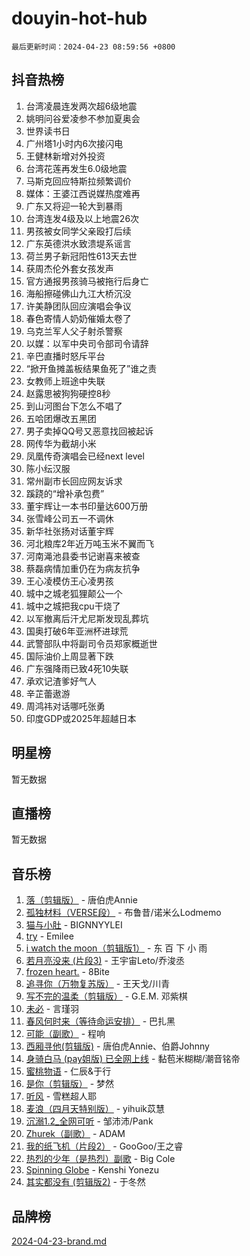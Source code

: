 # douyin-hot-hub

`最后更新时间：2024-04-23 08:59:56 +0800`

## 抖音热榜

1. 台湾凌晨连发两次超6级地震
1. 姚明问谷爱凌参不参加夏奥会
1. 世界读书日
1. 广州塔1小时内6次接闪电
1. 王健林新增对外投资
1. 台湾花莲再发生6.0级地震
1. 马斯克回应特斯拉频繁调价
1. 媒体：王婆江西说媒热度难再
1. 广东又将迎一轮大到暴雨
1. 台湾连发4级及以上地震26次
1. 男孩被女同学父亲殴打后续
1. 广东英德洪水致溃堤系谣言
1. 荷兰男子新冠阳性613天去世
1. 获周杰伦外套女孩发声
1. 官方通报男孩骑马被拖行后身亡
1. 海船擦碰佛山九江大桥沉没
1. 许美静团队回应演唱会争议
1. 春色寄情人奶奶催婚太卷了
1. 乌克兰军人父子射杀警察
1. 以媒：以军中央司令部司令请辞
1. 辛巴直播时怒斥平台
1. “掀开鱼摊盖板结果鱼死了”谁之责
1. 女教师上班途中失联
1. 赵露思被狗狗硬控8秒
1. 到山河图台下怎么不唱了
1. 五哈团爆改五黑团
1. 男子卖掉QQ号又恶意找回被起诉
1. 网传华为截胡小米
1. 凤凰传奇演唱会已经next level
1. 陈小纭汉服
1. 常州副市长回应网友诉求
1. 蹊跷的“增补承包费”
1. 董宇辉让一本书印量达600万册
1. 张雪峰公司五一不调休
1. 新华社张扬对话董宇辉
1. 河北粮库2年近万吨玉米不翼而飞
1. 河南渑池县委书记谢喜来被查
1. 蔡磊病情加重仍在为病友抗争
1. 王心凌模仿王心凌男孩
1. 城中之城老狐狸颠公一个
1. 城中之城把我cpu干烧了
1. 以军撤离后汗尤尼斯发现乱葬坑
1. 国奥打破6年亚洲杯进球荒
1. 武警部队中将副司令员郑家概逝世
1. 国际油价上周显著下跌
1. 广东强降雨已致4死10失联
1. 承欢记渣爹好气人
1. 辛芷蕾遨游
1. 周鸿祎对话哪吒张勇
1. 印度GDP或2025年超越日本

## 明星榜

暂无数据

## 直播榜

暂无数据

## 音乐榜

1. [落（剪辑版）](https://sf5-hl-cdn-tos.douyinstatic.com/obj/tos-cn-ve-2774/o0h6HvN1BBbli9LtU3i5fQIleBQMF5Cg4TZmmC) - 唐伯虎Annie
1. [孤独材料（VERSE段）](https://sf27-cdn-tos.douyinstatic.com/obj/tos-cn-ve-2774/ocX7glDNHYlwFeYrGQfBZoThtvPWy8tCCEBGKQ) - 布鲁昔/诺米么Lodmemo
1. [猫与小肚](https://sf3-cdn-tos.douyinstatic.com/obj/tos-cn-ve-2774/osZeoClMECgK8DYl6VebABgbchEtPYQjZEnRtd) - BIGNNYYLEI
1. [try](https://sf5-hl-cdn-tos.douyinstatic.com/obj/tos-cn-ve-2774/oMCYLreazYIFEgVb1vQdrJnJTbe8DDfiCA6gKw) - Emilee
1. [i watch the moon（剪辑版1）](https://sf5-hl-cdn-tos.douyinstatic.com/obj/tos-cn-ve-2774/o0I9mSChzHZANMJIEBfkCQzzg6N5WAcVtqft9P) - 东 百 下 小 雨
1. [若月亮没来 (片段3)](https://sf3-cdn-tos.douyinstatic.com/obj/tos-cn-ve-2774/okfyEUsGW1B1ovJi5JiN9IjvAT2lMwA054GoEB) - 王宇宙Leto/乔浚丞
1. [frozen heart.](https://sf5-hl-cdn-tos.douyinstatic.com/obj/tos-cn-ve-2774/oIIWJfyjIACZA9zQMtnJ6hQQhFC4vhCupoRBsO) - 8Bite
1. [追寻你（万物复苏版）](https://sf3-cdn-tos.douyinstatic.com/obj/tos-cn-ve-2774/oYeAZJsbjIDit9APmBg8u6uDUQnHmoCf3gbo74) - 王天戈/川青
1. [写不完的温柔（剪辑版）](https://sf5-hl-cdn-tos.douyinstatic.com/obj/tos-cn-ve-2774/oYBzzZQJ233GfwkemJJffAIWgeIYrjZfWhHTcG) - G.E.M. 邓紫棋
1. [未必](https://sf5-hl-cdn-tos.douyinstatic.com/obj/tos-cn-ve-2774/ogntQMFnKQDZUgTCYuJgfLEtleYZZFxBQqhhFB) - 言瑾羽
1. [春风何时来（等待命运安排）](https://sf5-hl-cdn-tos.douyinstatic.com/obj/tos-cn-ve-2774/oICBNbD3gelMfB4WgiD1KI2jQtXZE2FgHLwtsl) - 巴扎黑
1. [可能（副歌）](https://sf3-cdn-tos.douyinstatic.com/obj/tos-cn-ve-2774/cde1731888894259b333569393c2fb51) - 程响
1. [西厢寻他(剪辑版)](https://sf5-hl-cdn-tos.douyinstatic.com/obj/tos-cn-ve-2774/oUsAVfAQKlRNxEv5qxvIB8o5qmIWUcXbzJKJhw) - 唐伯虎Annie、伯爵Johnny
1. [身骑白马 (pay姐版) 已全网上线](https://sf3-cdn-tos.douyinstatic.com/obj/tos-cn-ve-2774/oQLO5ZgLsFkaDhdIIveF2zUCgfweY0gWaH4AQG) - 黏苞米糊糊/潮音铭帝
1. [蜜桃物语](https://sf5-hl-cdn-tos.douyinstatic.com/obj/tos-cn-ve-2774/oIhOSCZtIACtYU4XQkngiW9kCBfVD1Fz9IYeqL) - 仁辰&于行
1. [是你（剪辑版）](https://sf5-hl-cdn-tos.douyinstatic.com/obj/tos-cn-ve-2774/46019dae783c4c969944217fe1cfafc4) - 梦然
1. [听风](https://sf5-hl-cdn-tos.douyinstatic.com/obj/tos-cn-ve-2774/oAPa3yDDDIZygYzQdBemCAIngcCeEARgbQDtJC) - 雪糕超人耶
1. [麦浪（四月天特别版）](https://sf5-hl-cdn-tos.douyinstatic.com/obj/tos-cn-ve-2774/26f5501a6547411fa3fbedc592fed0ad) - yihuik苡慧
1. [沉溺1.2_全网可听](https://sf27-cdn-tos.douyinstatic.com/obj/tos-cn-ve-2774/ok2QoiBqsWAX9McZmWiI9gAB0EzwD4Xj6yfmtH) - 邹沛沛/Pank
1. [Zhurek（副歌）](https://sf5-hl-cdn-tos.douyinstatic.com/obj/tos-cn-ve-2774/ooQm8FBZQDlf0btEYgVpCcSCQfrdJGBEKZYBGS) - ADAM
1. [我的纸飞机（片段2）](https://sf3-cdn-tos.douyinstatic.com/obj/tos-cn-ve-2774/oM2ZrKcg2CD5AeRB2gkeXOFB1IxAGJdZPazYHf) - GooGoo/王之睿
1. [热烈的少年（是热烈）副歌](https://sf5-hl-cdn-tos.douyinstatic.com/obj/tos-cn-ve-2774/owVNI0CLDAUMtSz6TEYvfFBFL4UDFFhLfgK8fa) - Big Cole
1. [Spinning Globe](https://sf3-cdn-tos.douyinstatic.com/obj/tos-cn-ve-2774/oAYhDobngQZXzvJaWpxueRR0jC4FZDexedXDYA) - Kenshi Yonezu
1. [其实都没有 (剪辑版2)](https://sf3-cdn-tos.douyinstatic.com/obj/tos-cn-ve-2774/oEBNQenHZtBhxYjGgUDQk0BCHTigQafgFlbQ7k) - 于冬然

## 品牌榜

[2024-04-23-brand.md](2024-04-23-brand.md)
